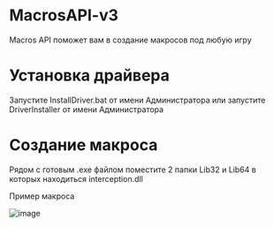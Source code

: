 # MacrosAPI-v3

Macros API поможет вам в создание макросов под любую игру

# Установка драйвера
Запустите InstallDriver.bat от имени Администратора или запустите DriverInstaller от имени Администратора

# Создание макроса
Рядом с готовым .exe файлом поместите 2 папки Lib32 и Lib64 в которых находиться interception.dll

Пример макроса

![image](https://user-images.githubusercontent.com/35975332/144324387-2da6441c-dd0b-4c1b-bf67-0338bbcc8b86.png)
